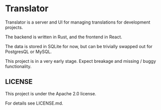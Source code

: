 # Translator

Translator is a server and UI for managing translations for development projects.

The backend is written in Rust, and the frontend in React.

The data is stored in SQLite for now, but can be trivially swapped out for
PostgresQL or MySQL.

This project is in a very early stage. 
Expect breakage and missing / buggy functionality.

## LICENSE

This project is under the Apache 2.0 license.

For details see LICENSE.md.
